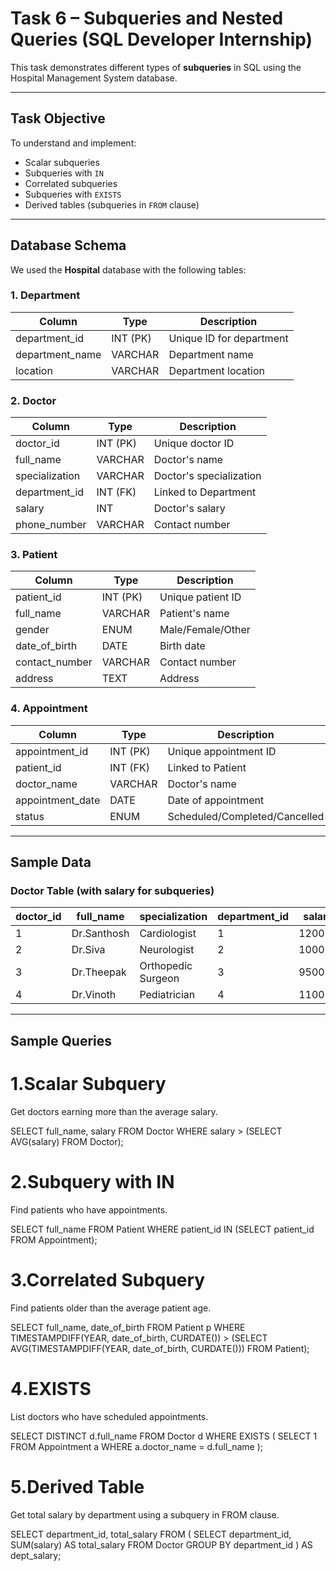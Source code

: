 #  Task 6 – Subqueries and Nested Queries (SQL Developer Internship)

This task demonstrates different types of **subqueries** in SQL using the Hospital Management System database.

---

##  Task Objective
To understand and implement:
- Scalar subqueries
- Subqueries with `IN`
- Correlated subqueries
- Subqueries with `EXISTS`
- Derived tables (subqueries in `FROM` clause)

---

##  Database Schema

We used the **Hospital** database with the following tables:

### 1. Department
| Column           | Type       | Description |
|------------------|------------|-------------|
| department_id    | INT (PK)   | Unique ID for department |
| department_name  | VARCHAR    | Department name |
| location         | VARCHAR    | Department location |

### 2. Doctor
| Column         | Type       | Description |
|----------------|------------|-------------|
| doctor_id      | INT (PK)   | Unique doctor ID |
| full_name      | VARCHAR    | Doctor's name |
| specialization | VARCHAR    | Doctor's specialization |
| department_id  | INT (FK)   | Linked to Department |
| salary         | INT        | Doctor's salary |
| phone_number   | VARCHAR    | Contact number |

### 3. Patient
| Column         | Type       | Description |
|----------------|------------|-------------|
| patient_id     | INT (PK)   | Unique patient ID |
| full_name      | VARCHAR    | Patient's name |
| gender         | ENUM       | Male/Female/Other |
| date_of_birth  | DATE       | Birth date |
| contact_number | VARCHAR    | Contact number |
| address        | TEXT       | Address |

### 4. Appointment
| Column           | Type       | Description |
|------------------|------------|-------------|
| appointment_id   | INT (PK)   | Unique appointment ID |
| patient_id       | INT (FK)   | Linked to Patient |
| doctor_name      | VARCHAR    | Doctor's name |
| appointment_date | DATE       | Date of appointment |
| status           | ENUM       | Scheduled/Completed/Cancelled |

---

##  Sample Data

### Doctor Table (with salary for subqueries)
| doctor_id | full_name   | specialization       | department_id | salary  |
|-----------|-------------|----------------------|---------------|---------|
| 1         | Dr.Santhosh | Cardiologist          | 1             | 120000  |
| 2         | Dr.Siva     | Neurologist           | 2             | 100000  |
| 3         | Dr.Theepak  | Orthopedic Surgeon    | 3             | 95000   |
| 4         | Dr.Vinoth   | Pediatrician          | 4             | 110000  |

---

##  Sample Queries

# 1.Scalar Subquery
Get doctors earning more than the average salary.

SELECT full_name, salary
FROM Doctor
WHERE salary > (SELECT AVG(salary) FROM Doctor);

# 2️.Subquery with IN
Find patients who have appointments.

SELECT full_name
FROM Patient
WHERE patient_id IN (SELECT patient_id FROM Appointment);

# 3.Correlated Subquery
Find patients older than the average patient age.

SELECT full_name, date_of_birth
FROM Patient p
WHERE TIMESTAMPDIFF(YEAR, date_of_birth, CURDATE()) >
      (SELECT AVG(TIMESTAMPDIFF(YEAR, date_of_birth, CURDATE())) FROM Patient);

# 4️.EXISTS
List doctors who have scheduled appointments.

SELECT DISTINCT d.full_name
FROM Doctor d
WHERE EXISTS (
    SELECT 1 FROM Appointment a
    WHERE a.doctor_name = d.full_name
);

# 5.Derived Table
Get total salary by department using a subquery in FROM clause.

SELECT department_id, total_salary
FROM (
    SELECT department_id, SUM(salary) AS total_salary
    FROM Doctor
    GROUP BY department_id
) AS dept_salary;




